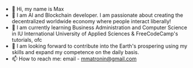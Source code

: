- 👋 Hi, my name is Max
- 👀 I am AI and Blockchain developer. I am passionate about creating the decentralized worldwide economy where people interact liberally!
- 🌱 I am currently learning Business Administration and Computer Science in IU International University of Applied Sciences & FreeCodeCamp's tutorials, ofc
- 💞️ I am looking forward to contribute into the Earth's prospering using my skills and expand my competence on the daily basis.
- 📫 How to reach me: email - mmatronin@gmail.com

<!---
Max77788/Max77788 is a ✨ special ✨ repository because its `README.md` (this file) appears on your GitHub profile.
You can click the Preview link to take a look at your changes.
--->
